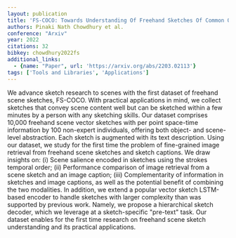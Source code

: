 ```yaml
---
layout: publication
title: 'FS-COCO: Towards Understanding Of Freehand Sketches Of Common Objects In Context'
authors: Pinaki Nath Chowdhury et al.
conference: "Arxiv"
year: 2022
citations: 32
bibkey: chowdhury2022fs
additional_links:
  - {name: "Paper", url: 'https://arxiv.org/abs/2203.02113'}
tags: ['Tools and Libraries', 'Applications']
---
```

We advance sketch research to scenes with the first dataset of freehand scene
sketches, FS-COCO. With practical applications in mind, we collect sketches
that convey scene content well but can be sketched within a few minutes by a
person with any sketching skills. Our dataset comprises 10,000 freehand scene
vector sketches with per point space-time information by 100 non-expert
individuals, offering both object- and scene-level abstraction. Each sketch is
augmented with its text description. Using our dataset, we study for the first
time the problem of fine-grained image retrieval from freehand scene sketches
and sketch captions. We draw insights on: (i) Scene salience encoded in
sketches using the strokes temporal order; (ii) Performance comparison of image
retrieval from a scene sketch and an image caption; (iii) Complementarity of
information in sketches and image captions, as well as the potential benefit of
combining the two modalities. In addition, we extend a popular vector sketch
LSTM-based encoder to handle sketches with larger complexity than was supported
by previous work. Namely, we propose a hierarchical sketch decoder, which we
leverage at a sketch-specific "pre-text" task. Our dataset enables for the
first time research on freehand scene sketch understanding and its practical
applications.
